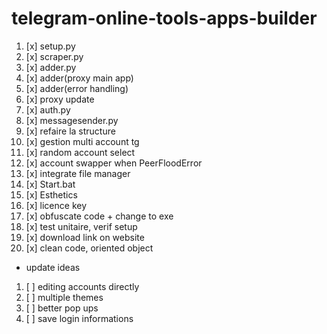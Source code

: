 # telegram-online-tools-apps-builder

1. [x] setup.py
2. [x] scraper.py
3. [x] adder.py
4. [x] adder(proxy main app)
5. [x] adder(error handling)
6. [x] proxy update
7. [x] auth.py
8. [x] messagesender.py
9. [x] refaire la structure
10. [x] gestion multi account tg
11. [x] random account select
12. [x] account swapper when PeerFloodError
13. [x] integrate file manager
14. [x] Start.bat
15. [x] Esthetics 
16. [x] licence key 
17. [x] obfuscate code + change to exe
18. [x] test unitaire, verif setup
19. [x] download link on website
20. [x] clean code, oriented object

- update ideas

1. [ ] editing accounts directly
2. [ ] multiple themes 
3. [ ] better pop ups  
4. [ ] save login informations